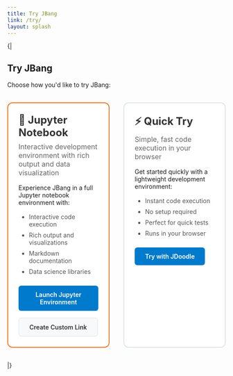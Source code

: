 ```yaml
---
title: Try JBang
link: /try/
layout: splash
---
```

{|
## Try JBang

Choose how you'd like to try JBang:

<div class="try-options">
  <div class="try-option jupyter">
    <div class="try-option-header">
      <h3>🚀 Jupyter Notebook</h3>
      <p>Interactive development environment with rich output and data visualization</p>
    </div>
    <div class="try-option-content">
      <p>Experience JBang in a full Jupyter notebook environment with:</p>
      <ul>
        <li>Interactive code execution</li>
        <li>Rich output and visualizations</li>
        <li>Markdown documentation</li>
        <li>Data science libraries</li>
      </ul>
      <div class="try-option-actions">
        <a href="https://mybinder.org/v2/gh/jupyter-java/jupyter-java-binder/jbang?urlpath=git-pull%3Frepo%3Dhttps%3A%2F%2Fgithub.com%2Fjupyter-java%2Fjupyter-java-examples%26urlpath%3Dtree%2Fjupyter-java-examples%2F%26branch%3Djbang%26targetPath%3Dlabs%2Ftree%2Findex.ipynb" 
           class="btn btn-primary" target="_blank">
          Launch Jupyter Environment
        </a>
        <a href="/try/jupyter/" class="btn btn-secondary">
          Create Custom Link
        </a>
      </div>
    </div>
  </div>

  <div class="try-option jdoodle">
    <div class="try-option-header">
      <h3>⚡ Quick Try</h3>
      <p>Simple, fast code execution in your browser</p>
    </div>
    <div class="try-option-content">
      <p>Get started quickly with a lightweight development environment:</p>
      <ul>
        <li>Instant code execution</li>
        <li>No setup required</li>
        <li>Perfect for quick tests</li>
        <li>Runs in your browser</li>
      </ul>
      <div class="try-option-actions">
        <a href="/try/jdoodle/" class="btn btn-primary">
          Try with JDoodle
        </a>
      </div>
    </div>
  </div>
</div>

<style>
.try-options {
  display: grid;
  grid-template-columns: 1fr 1fr;
  gap: 2rem;
  margin: 2rem 0;
}

.try-option {
  border: 2px solid #e1e5e9;
  border-radius: 12px;
  padding: 1.5rem;
  transition: all 0.3s ease;
  background: #fff;
}

.try-option:hover {
  border-color: #007acc;
  box-shadow: 0 4px 12px rgba(0, 122, 204, 0.1);
  transform: translateY(-2px);
}

.try-option.jupyter {
  border-color: #f37626;
}

.try-option.jupyter:hover {
  border-color: #f37626;
  box-shadow: 0 4px 12px rgba(243, 118, 38, 0.1);
}

.try-option-header h3 {
  margin: 0 0 0.5rem 0;
  font-size: 1.5rem;
  color: #333;
}

.try-option-header p {
  margin: 0 0 1rem 0;
  color: #666;
  font-size: 1rem;
}

.try-option-content ul {
  margin: 1rem 0;
  padding-left: 1.5rem;
}

.try-option-content li {
  margin: 0.5rem 0;
  color: #555;
}

.try-option-actions {
  margin-top: 1.5rem;
  display: flex;
  gap: 1rem;
  flex-wrap: wrap;
}

.btn {
  display: inline-block;
  padding: 0.75rem 1.5rem;
  border-radius: 6px;
  text-decoration: none;
  font-weight: 600;
  text-align: center;
  transition: all 0.2s ease;
  border: none;
  cursor: pointer;
}

.btn-primary {
  background: #007acc;
  color: white;
}

.btn-primary:hover {
  background: #005a9e;
  color: white;
  text-decoration: none;
}

.btn-secondary {
  background: #f8f9fa;
  color: #333;
  border: 1px solid #dee2e6;
}

.btn-secondary:hover {
  background: #e9ecef;
  color: #333;
  text-decoration: none;
}

@media (max-width: 768px) {
  .try-options {
    grid-template-columns: 1fr;
    gap: 1rem;
  }
  
  .try-option-actions {
    flex-direction: column;
  }
  
  .btn {
    width: 100%;
  }
}
</style>
|}